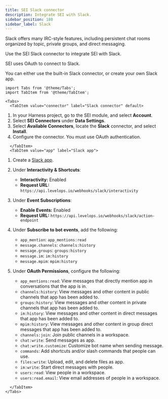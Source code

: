 ```yaml
---
title: SEI Slack connector
description: Integrate SEI with Slack.
sidebar_position: 180
sidebar_label: Slack
---
```


Slack offers many IRC-style features, including persistent chat rooms organized by topic, private groups, and direct messaging.

Use the SEI Slack connector to integrate SEI with Slack.

SEI uses OAuth to connect to Slack.

You can either use the built-in Slack connector, or create your own Slack app.

```mdx-code-block
import Tabs from '@theme/Tabs';
import TabItem from '@theme/TabItem';
```
```mdx-code-block
<Tabs>
  <TabItem value="connector" label="Slack connector" default>
```

1. In your Harness project, go to the SEI module, and select **Account**.
2. Select **SEI Connectors** under **Data Settings**.
3. Select **Available Connectors**, locate the **Slack** connector, and select **Install**.
4. Configure the connector. You must use OAuth authentication.

```mdx-code-block
  </TabItem>
  <TabItem value="app" label="Slack app">
```

1. Create a [Slack app](https://api.slack.com/start/overview).
2. Under **Interactivity & Shortcuts**:

   * **Interactivity:** Enabled
   * **Request URL:** `https://api.levelops.io/webhooks/slack/interactivity`

3. Under **Event Subscriptions**:

   * **Enable Events:** Enabled
   * **Request URL:** `https://api.levelops.io/webhooks/slack/action-endpoint`

4. Under **Subscribe to bot events**, add the following:

   * `app_mention`: `app_mentions:read`
   * `message.channels`: `channels:history`
   * `message.groups`: `groups:history`
   * `message.im`: `im:history`
   * `message.mpim`: `mpim:history`

5. Under **OAuth Permissions**, configure the following:

   * `app_mentions:read`: View messages that directly mention app in conversations that the app is in.
   * `channels:history`: View messages and other content in public channels that app has been added to.
   * `groups:history`: View messages and other content in private channels that app has been added to.
   * `im:history`: View messages and other content in direct messages that app has been added to.
   * `mpim:history`: View messages and other content in group direct messages that app has been added to.
   * `channels:join`: Join public channels in a workspace.
   * `chat:write`: Send messages as app.
   * `chat:write.customize`: Customize bot name when sending message.
   * `commands`: Add shortcuts and/or slash commands that people can use.
   * `files:write`: Upload, edit, and delete files as app.
   * `im:write`: Start direct messages with people.
   * `users:read`: View people in a workspace.
   * `users:read.email`: View email addresses of people in a workspace.

```mdx-code-block
  </TabItem>
</Tabs>
```
